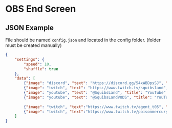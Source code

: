 # OBS End Screen

## JSON Example
File should be named `config.json` and located in the config folder. (folder must be created manually)
```json
{
    "settings": {
        "speed": 10,
        "shuffle": true
    },
    "data": [
        {"image": "discord", "text": "https://discord.gg/54xWBDpsSJ", "title": "Discord"},
        {"image": "twitch", "text": "https://www.twitch.tv/squibsland", "title": "Twitch"},
        {"image": "youtube", "text": "@SquibsLand", "title": "YouTube" },
        {"image": "youtube", "text": "@SquibsLandVODS", "title": "YouTube VODS"},
    
        {"image": "twitch", "text":"https://www.twitch.tv/agent_t05", "title": "Featured Streamer"},
        {"image": "twitch", "text":"https://www.twitch.tv/poisonmercury", "title": "Featured Streamer"}
    ]
}


```
